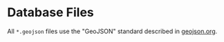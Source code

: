 # Database Files

All `*.geojson` files use the "GeoJSON" standard described in [geojson.org](https://geojson.org/).
